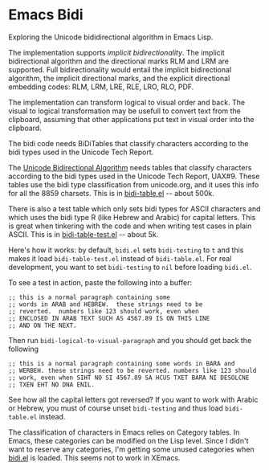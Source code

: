 # Emacs Bidi

Exploring the Unicode bididirectional algorithm in Emacs Lisp.

The implementation supports *implicit bidirectionality*. The implicit
bidirectional algorithm and the directional marks RLM and LRM are
supported. Full bidirectionality would entail the implicit
bidirectional algorithm, the implicit directional marks, and the
explicit directional embedding codes: RLM, LRM, LRE, RLE, LRO, RLO,
PDF.

The implementation can transform logical to visual order and back. The
visual to logical transformation may be usefull to convert text from
the clipboard, assuming that other applications put text in visual
order into the clipboard.

The bidi code needs BiDiTables that classify characters according to
the bidi types used in the Unicode Tech Report.

The [Unicode Bidirectional Algorithm](https://www.unicode.org/reports/tr9/)
needs tables that classify characters according to the bidi
types used in the Unicode Tech Report, UAX#9. These tables use the
bidi type classification from unicode.org, and it uses this info for
all the 8859 charsets. This is in [bidi-table.el](bidi-table.el) -- about 500k.

There is also a test table which only sets bidi types for ASCII
characters and which uses the bidi type R (like Hebrew and Arabic) for
capital letters. This is great when tinkering with the code and when
writing test cases in plain ASCII. This is in
[bidi-table-test.el](bidi-table-test.el) -- about 5k.

Here's how it works: by default, `bidi.el` sets `bidi-testing` to `t`
and this makes it load `bidi-table-test.el` instead of
`bidi-table.el`. For real development, you want to set `bidi-testing`
to `nil` before loading `bidi.el`.

To see a test in action, paste the following into a buffer:

```
;; this is a normal paragraph containing some
;; words in ARAB and HEBREW.  these strings need to be
;; reverted.  numbers like 123 should work, even when
;; ENCLOSED IN ARAB TEXT SUCH AS 4567.89 IS ON THIS LINE
;; AND ON THE NEXT.
```

Then run `bidi-logical-to-visual-paragraph` and you should get back
the following

```
;; this is a normal paragraph containing some words in BARA and
;; WERBEH. these strings need to be reverted. numbers like 123 should
;; work, even when SIHT NO SI 4567.89 SA HCUS TXET BARA NI DESOLCNE
;; TXEN EHT NO DNA ENIL.
```

See how all the capital letters got reversed? If you want to work with
Arabic or Hebrew, you must of course unset `bidi-testing` and thus
load `bidi-table.el` instead.

The classification of characters in Emacs relies on Category tables.
In Emacs, these categories can be modified on the Lisp level. Since I
didn't want to reserve any categories, I'm getting some unused
categories when [bidi.el](bidi.el) is loaded. This seems not to work
in XEmacs.

